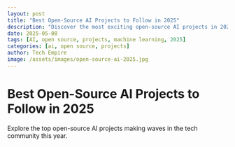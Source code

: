 ```yaml
---
layout: post
title: "Best Open-Source AI Projects to Follow in 2025"
description: "Discover the most exciting open-source AI projects in 2025. Stay ahead by contributing or learning from these innovative platforms."
date: 2025-05-08
tags: [AI, open source, projects, machine learning, 2025]
categories: [ai, open source, projects]
author: Tech Empire
image: /assets/images/open-source-ai-2025.jpg
---
```


# Best Open-Source AI Projects to Follow in 2025

Explore the top open-source AI projects making waves in the tech community this year.